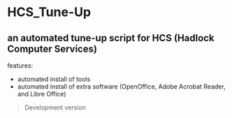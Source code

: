 # HCS_Tune-Up
an automated tune-up script for HCS (Hadlock Computer Services)
---
features:
* automated install of tools
* automated install of extra software (OpenOffice, Adobe Acrobat Reader, and Libre Office)
 
>Development version 
